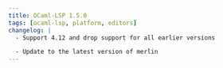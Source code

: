 ```yaml
---
title: OCaml-LSP 1.5.0
tags: [ocaml-lsp, platform, editors]
changelog: |
  - Support 4.12 and drop support for all earlier versions

  - Update to the latest version of merlin
---
```


